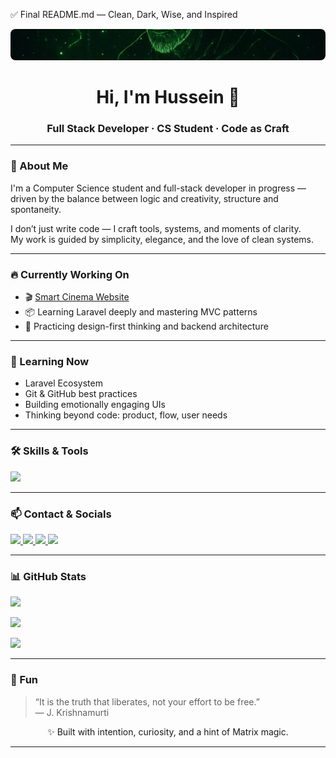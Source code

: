 ✅ Final README.md — Clean, Dark, Wise, and Inspired

<p align="center">
  <img src="https://raw.githubusercontent.com/HusseinMerhy/HusseinMerhy/main/banner.jpeg" alt="Cyberpunk Matrix Banner" width="100%" height="50" style="object-fit: cover; border-radius: 8px;" />
</p>


<h1 align="center">Hi, I'm Hussein 👋</h1>
<h3 align="center">Full Stack Developer · CS Student · Code as Craft</h3>

---

### 🧭 About Me

I'm a Computer Science student and full-stack developer in progress —  
driven by the balance between logic and creativity, structure and spontaneity.

I don’t just write code — I craft tools, systems, and moments of clarity.  
My work is guided by simplicity, elegance, and the love of clean systems.

---

### 🔥 Currently Working On

- 🎬 [Smart Cinema Website](https://github.com/HusseinMerhy/smartCinema.git)  
- 📦 Learning Laravel deeply and mastering MVC patterns  
- 🧱 Practicing design-first thinking and backend architecture

---

### 🧠 Learning Now

- Laravel Ecosystem  
- Git & GitHub best practices  
- Building emotionally engaging UIs  
- Thinking beyond code: product, flow, user needs

---

### 🛠 Skills & Tools

<p align="left">
  <img src="https://skillicons.dev/icons?i=php,laravel,js,html,css,java,python,mysql,git,github,vscode,linux,react,bootstrap,dart,flutter,fastapi,c,figma,arduino,firebase" />
</p>

---

### 📫 Contact & Socials

<p align="left">
  <a href="mailto:husseinmerii7643@gmail.com" target="_blank">
    <img src="https://img.shields.io/badge/Email-D14836?style=for-the-badge&logo=gmail&logoColor=white" />
  </a>
  <a href="https://linkedin.com/in/husseinmerhy" target="_blank">
    <img src="https://img.shields.io/badge/LinkedIn-0077B5?style=for-the-badge&logo=linkedin&logoColor=white" />
  </a>
  <a href="https://discord.com/users/hm5243" target="_blank">
    <img src="https://img.shields.io/badge/Discord-hm5243-5865F2?style=for-the-badge&logo=discord&logoColor=white" />
  </a>
  <a href="https://instagram.com/hussein_merii" target="_blank">
    <img src="https://img.shields.io/badge/Instagram-E4405F?style=for-the-badge&logo=instagram&logoColor=white" />
  </a>
</p>


---

### 📊 GitHub Stats

<a href="http://www.github.com/HusseinMerhy"><img src="https://github-readme-stats.vercel.app/api?username=HusseinMerhy&show_icons=true&count_private=true&title_color=84cc16&text_color=ffffff&icon_color=22c55e&bg_color=1e1e1e&hide_border=true" /></a>

<a href="http://www.github.com/HusseinMerhy"><img src="https://github-readme-streak-stats.herokuapp.com/?user=HusseinMerhy&stroke=ffffff&background=1e1e1e&ring=84cc16&fire=84cc16&currStreakNum=ffffff&currStreakLabel=84cc16&sideNums=ffffff&sideLabels=ffffff&dates=ffffff&hide_border=true" /></a>

<a href="https://github.com/HusseinMerhy"><img src="https://github-readme-stats.vercel.app/api/top-langs/?username=HusseinMerhy&langs_count=10&title_color=84cc16&text_color=ffffff&icon_color=22c55e&bg_color=1e1e1e&hide_border=true&custom_title=Top%20Languages" /></a>

---

### 🧘 Fun

> “It is the truth that liberates, not your effort to be free.”  
> — J. Krishnamurti

<p align="center">
  ✨ Built with intention, curiosity, and a hint of Matrix magic.
</p>


---
